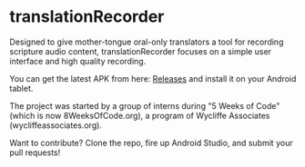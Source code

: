 # translationRecorder

Designed to give mother-tongue oral-only translators a tool for recording scripture audio content, translationRecorder focuses on a simple user interface and high quality recording.

You can get the latest APK from here: [Releases](https://github.com/WycliffeAssociates/translationRecorder/releases) and install it on your Android tablet.

The project was started by a group of interns during "5 Weeks of Code" (which is now 8WeeksOfCode.org), a program of Wycliffe Associates (wycliffeassociates.org).

Want to contribute? Clone the repo, fire up Android Studio, and submit your pull requests!
